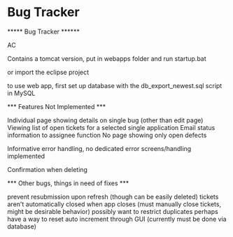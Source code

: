# Bug Tracker

***** Bug Tracker ******

AC

Contains a tomcat version, put in webapps folder and run startup.bat

or import the eclipse project

to use web app, first set up database with the db_export_newest.sql script in MySQL

*** Features Not Implemented ***

Individual page showing details on single bug (other than edit page)
Viewing list of open tickets for a selected single application
Email status information to assignee function
No page showing only open defects

Informative error handling, no dedicated error screens/handling implemented

Confirmation when deleting

*** Other bugs, things in need of fixes ***

prevent resubmission upon refresh (though can be easily deleted)
tickets aren't automatically closed when app closes (must manually close tickets, might be desirable behavior)
possibly want to restrict duplicates
perhaps have a way to reset auto increment through GUI (currently must be done via database)

